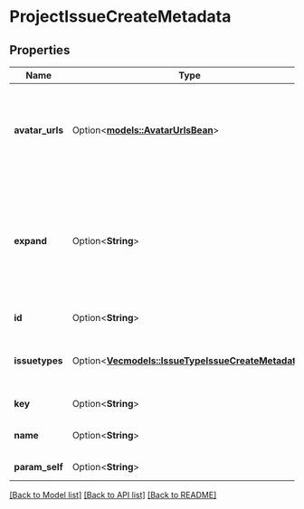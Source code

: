 # ProjectIssueCreateMetadata

## Properties

Name | Type | Description | Notes
------------ | ------------- | ------------- | -------------
**avatar_urls** | Option<[**models::AvatarUrlsBean**](AvatarUrlsBean.md)> | List of the project's avatars, returning the avatar size and associated URL. | [optional][readonly]
**expand** | Option<**String**> | Expand options that include additional project issue create metadata details in the response. | [optional][readonly]
**id** | Option<**String**> | The ID of the project. | [optional][readonly]
**issuetypes** | Option<[**Vec<models::IssueTypeIssueCreateMetadata>**](IssueTypeIssueCreateMetadata.md)> | List of the issue types supported by the project. | [optional][readonly]
**key** | Option<**String**> | The key of the project. | [optional][readonly]
**name** | Option<**String**> | The name of the project. | [optional][readonly]
**param_self** | Option<**String**> | The URL of the project. | [optional][readonly]

[[Back to Model list]](../README.md#documentation-for-models) [[Back to API list]](../README.md#documentation-for-api-endpoints) [[Back to README]](../README.md)


